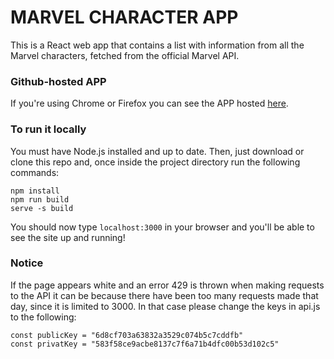 # MARVEL CHARACTER APP

This is a React web app that contains a list with information from all the Marvel characters, fetched from the official Marvel API.

### Github-hosted APP
If you're using Chrome or Firefox you can see the APP hosted [here](https://sarafernandez11.github.io/marvel/).

### To run it locally
You must have Node.js installed and up to date. Then, just download or clone this repo and, once inside the project directory run the following commands:
```
npm install
npm run build
serve -s build
```
You should now type `localhost:3000` in your browser and you'll be able to see the site up and running! 

### Notice
If the page appears white and an error 429 is thrown when making requests to the API it can be because there have been too many requests made that day, since it is limited to 3000. 
In that case please change the keys in api.js to the following:
```
const publicKey = "6d8cf703a63832a3529c074b5c7cddfb"
const privatKey = "583f58ce9acbe8137c7f6a71b4dfc00b53d102c5"
```
